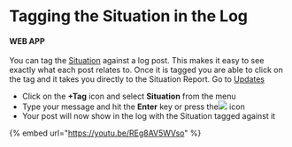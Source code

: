 # Tagging the Situation in the Log

#### WEB APP

You can tag the [Situation](./) against a log post. This makes it easy to see exactly what each post relates to. Once it is tagged you are able to click on the tag and it takes you directly to the Situation Report. Go to [Updates](../updates/)

* Click on the **+Tag** icon and select **Situation** from the menu
* Type your message and hit the **Enter** key or press the![](https://support.d4h.org/desk/file/10157275/image.png) icon
* Your post will now show in the log with the Situation tagged against it

{% embed url="https://youtu.be/REg8AV5WVso" %}



